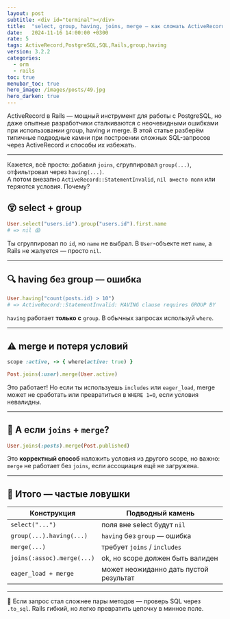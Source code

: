 ```yaml
---
layout: post
subtitle: <div id="terminal"></div>
title:  "select, group, having, joins, merge — как сломать ActiveRecord (и выжить)"
date:   2024-11-16 14:00:00 +0300
rate: 5
tags: ActiveRecord,PostgreSQL,SQL,Rails,group,having
version: 3.2.2
categories:
  - orm
  - rails
toc: true
menubar_toc: true
hero_image: /images/posts/49.jpg
hero_darken: true
---
```

ActiveRecord в Rails — мощный инструмент для работы с PostgreSQL, но даже опытные разработчики сталкиваются с неочевидными ошибками при использовании group, having и merge. В этой статье разберём типичные подводные камни при построении сложных SQL-запросов через ActiveRecord и способы их избежать.

---

Кажется, всё просто: добавил `joins`, сгруппировал `group(...)`, отфильтровал через `having(...)`.  
А потом внезапно `ActiveRecord::StatementInvalid`, `nil вместо поля` или теряются условия. Почему?


## 😵 select + group

```ruby
User.select("users.id").group("users.id").first.name
# => nil 😱
````

Ты сгруппировал по `id`, но `name` не выбрал. В `User`-объекте нет `name`, а Rails не жалуется — просто `nil`.

---

## 🔍 having без group — ошибка

```ruby
User.having("count(posts.id) > 10")
# => ActiveRecord::StatementInvalid: HAVING clause requires GROUP BY
```

`having` работает **только с** `group`. В обычных запросах используй `where`.

---

## ⚠️ merge и потеря условий

```ruby
scope :active, -> { where(active: true) }

Post.joins(:user).merge(User.active)
```

Это работает! Но если ты используешь `includes` или `eager_load`, merge может не сработать или превратиться в `WHERE 1=0`, если условия невалидны.

---

## 👀 А если `joins` + `merge`?

```ruby
User.joins(:posts).merge(Post.published)
```

Это **корректный способ** наложить условия из другого scope, но важно: `merge` не работает без `joins`, если ассоциация ещё не загружена.

---

## 🧨 Итого — частые ловушки

| Конструкция                | Подводный камень                       |
| -------------------------- | -------------------------------------- |
| `select("...")`            | поля вне select будут `nil`            |
| `group(...).having(...)`   | `having` без `group` — ошибка          |
| `merge(...)`               | требует `joins` / `includes`           |
| `joins(:assoc).merge(...)` | ok, но scope должен быть валиден       |
| `eager_load + merge`       | может неожиданно дать пустой результат |

---

📌 Если запрос стал сложнее пары методов — проверь SQL через `.to_sql`.
Rails гибкий, но легко превратить цепочку в минное поле.
